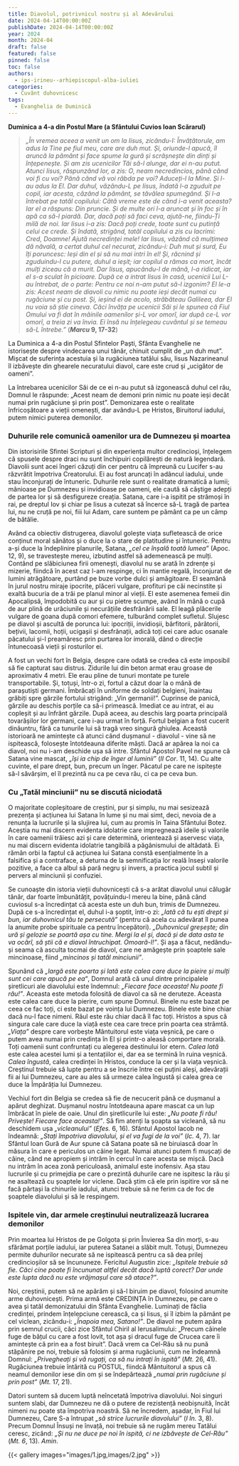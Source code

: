 ```yaml
---
title: Diavolul, potrivnicul nostru și al Adevărului
date: 2024-04-14T00:00:00Z
publishDate: 2024-04-14T00:00:00Z
year: 2024
month: 2024-04
draft: false
featured: false
pinned: false
toc: false
authors:
  - ips-irineu--arhiepiscopul-alba-iuliei
categories:
  - Cuvânt duhovnicesc
tags:
  - Evanghelia de Duminică
---
```

**Duminica a 4-a din Postul Mare (a Sfântului Cuvios Ioan Scărarul)**

> _„În vremea aceea a venit un om la Iisus, zicându-I: Învățătorule, am adus la Tine pe fiul meu, care are duh mut. Și, oriunde-l apucă, îl aruncă la pământ și face spume la gură și scrâșnește din dinți și înțepenește. Și am zis ucenicilor Tăi să-l alunge, dar ei n-au putut. Atunci Iisus, răspunzând lor, a zis: O, neam necredincios, până când voi fi cu voi? Până când vă voi răbda pe voi? Aduceți-l la Mine. Și l-au adus la El. Dar duhul, văzându-L pe Iisus, îndată l-a zguduit pe copil, iar acesta, căzând la pământ, se tăvălea spumegând. Și l-a întrebat pe tatăl copilului: Câtă vreme este de când i-a venit aceasta? Iar el a răspuns: Din pruncie. Și de multe ori l-a aruncat și în foc și în apă ca să-l piardă. Dar, dacă poți să faci ceva, ajută-ne, fiindu-Ți milă de noi. Iar Iisus i-a zis: Dacă poți crede, toate sunt cu putință celui ce crede. Și îndată, strigând, tatăl copilului a zis cu lacrimi: Cred, Doamne! Ajută necredinței mele! Iar Iisus, văzând că mulțimea dă năvală, a certat duhul cel necurat, zicându-i: Duh mut și surd, Eu îți poruncesc: Ieși din el și să nu mai intri în el! Și, răcnind și zguduindu-l cu putere, duhul a ieșit; iar copilul a rămas ca mort, încât mulți ziceau că a murit. Dar Iisus, apucându-l de mână, l-a ridicat, iar el s-a sculat în picioare. După ce a intrat Iisus în casă, ucenicii Lui L-au întrebat, de o parte: Pentru ce noi n-am putut să-l izgonim? El le-a zis: Acest neam de diavoli cu nimic nu poate ieși decât numai cu rugăciune și cu post. Și, ieșind ei de acolo, străbăteau Galileea, dar El nu voia să știe cineva. Căci învăța pe ucenicii Săi și le spunea că Fiul Omului va fi dat în mâinile oamenilor și-L vor omorî, iar după ce-L vor omorî, a treia zi va învia. Ei însă nu înțelegeau cuvântul și se temeau să-L întrebe.”_ (**_Marcu_ 9, 17-32**)

La Duminica a 4-a din Postul Sfintelor Paști, Sfânta Evanghelie ne istorisește despre vindecarea unui tânăr, chinuit cumplit de „un duh mut”. Mișcat de suferința acestuia și la rugăciunea tatălui său, Iisus Nazarineanul îl izbăvește din ghearele necuratului diavol, care este crud și „ucigător de oameni”.

La întrebarea ucenicilor Săi de ce ei n-au putut să izgonească duhul cel rău, Domnul le răspunde: „Acest neam de demoni prin nimic nu poate ieși decât numai prin rugăciune și prin post”. Demonizarea este o realitate înfricoșătoare a vieții omenești, dar avându-L pe Hristos, Biruitorul iadului, putem nimici puterea demonilor.

### Duhurile rele comunică oamenilor ura de Dumnezeu și moartea

Din istorisirile Sfintei Scripturi și din experiența multor credincioși, înțelegem că spusele despre draci nu sunt închipuiri copilărești de natură legendară. Diavolii sunt acei îngeri căzuți din cer pentru că împreună cu Lucifer s-au răzvrătit împotriva Creatorului. Ei au fost aruncați în adâncul iadului, unde stau înconjurați de întuneric. Duhurile rele sunt o realitate dramatică a lumii; mânioase pe Dumnezeu și invidioase pe oameni, ele caută să câștige adepți de partea lor și să desfigureze creația. Satana, care i-a ispitit pe strămoși în rai, pe dreptul Iov și chiar pe Iisus a cutezat să încerce să-L tragă de partea lui, nu ne cruță pe noi, fiii lui Adam, care suntem pe pământ ca pe un câmp de bătălie.

Având ca obiectiv distrugerea, diavolul golește viața sufletească de orice conținut moral sănătos și o duce la o stare de platitudine și întuneric. Pentru a-și duce la îndeplinire planurile, Satana, _„cel ce înșală toată lumea”_ (Apoc. 12, 9), se travestește mereu, izbutind astfel să ademenească pe mulți. Contând pe slăbiciunea firii omenești, diavolul nu se arată în zdrențe și mizerie, fiindcă în acest caz l-am respinge, ci în mantie regală, înconjurat de lumini atrăgătoare, purtând pe buze vorbe dulci și amăgitoare. El seamănă în jurul nostru miraje ipocrite, plăceri vulgare, profituri pe căi necinstite și exaltă bucuria de a trăi pe planul minor al vieții. El este asemenea femeii din Apocalipsă, împodobită cu aur și cu pietre scumpe, având în mână o cupă de aur plină de urâciunile și necurățiile desfrânării sale. El leagă plăcerile vulgare de goana după comori efemere, tulburând complet sufletul. Slujesc pe diavol și ascultă de porunca lui: ipocriții, invidioșii, bârfitorii, pârâtorii, bețivii, lacomii, hoții, ucigașii și desfrânații, adică toți cei
care aduc osanale păcatului și-l preamăresc prin purtarea lor imorală, dând o direcție întunecoasă vieții și rosturilor ei.

A fost un vechi fort în Belgia, despre care odată se credea că este imposibil să fie capturat sau distrus. Zidurile lui din beton armat erau groase de aproximativ 4 metri. Ele erau pline de tunuri montate pe turele transportabile. Și, totuși, într-o zi, fortul a căzut doar la o mână de parașutiști germani. Îmbrăcați în uniforme de soldați belgieni, înaintau grăbiți spre gărzile fortului strigând: „Vin germanii!”. Cuprinse de panică, gărzile au deschis porțile ca să-i primească. Imediat ce au intrat, ei au copleșit și au înfrânt gărzile. După aceea, au deschis larg poarta principală tovarășilor lor germani, care i-au urmat în forță. Fortul belgian a fost cucerit dinăuntru, fără ca tunurile lui să tragă vreo singură ghiulea. Această istorioară ne amintește că atunci când dușmanul - diavolul - vine să ne ispitească, folosește întotdeauna diferite măști. Dacă ar apărea la noi ca diavol, noi nu i-am deschide ușa să intre. Sfântul Apostol Pavel ne spune că Satana vine mascat, _„își ia chip de înger al luminii”_ (_II Cor_. 11, 14). Cu alte cuvinte, el pare drept, bun, precum un înger. Păcatul pe care ne ispitește să-l săvârșim, el îl prezintă nu ca pe ceva rău, ci ca pe ceva bun.

### Cu „Tatăl minciunii” nu se discută niciodată

O majoritate copleșitoare de creștini, pur și simplu, nu mai sesizează prezența și acțiunea lui Satana în lume și nu mai simt, deci, nevoia de a renunța la lucrurile și la slujirea lui, cum au promis în Taina Sfântului Botez. Aceștia nu mai discern evidenta idolatrie care impregnează ideile și valorile în care oamenii trăiesc azi și care determină, orientează și aservesc viața, nu mai discern evidenta idolatrie tangibilă a păgânismului de altădată. Ei rămân orbi la faptul că acțiunea lui Satana constă esențialmente în a falsifica și a contraface, a deturna de la semnificația lor reală înseși valorile pozitive, a face ca albul să pară negru și invers, a practica jocul subtil și pervers al minciunii și confuziei.

Se cunoaște din istoria vieții duhovnicești că s-a arătat diavolul unui călugăr tânăr, dar foarte îmbunătățit, povățuindu-l mereu la bine, până când cuviosul s-a încredințat că acesta este un duh bun, trimis de Dumnezeu. După ce s-a încredințat el, duhul i-a șoptit, într-o zi: _„Iată că tu ești drept și bun, iar duhovnicul tău te persecută”_ (pentru că acela cu adevărat îl punea la anumite probe spirituale ca pentru începători). _„Duhovnicul greșește; din ură și gelozie se poartă așa cu tine. Mergi la el și, dacă și de data asta te va ocărî, să știi că e diavol întruchipat. Omoară-l!”_. Și așa a făcut, nedându-și seama că asculta tocmai de diavol, care ne amăgește prin șoaptele sale mincinoase, fiind _„mincinos și tatăl minciunii”_.

Spunând că _„largă este poarta și lată este calea care duce la pieire și mulți sunt cei care apucă pe ea“_, Domnul arată că unul dintre principalele șiretlicuri ale diavolului este îndemnul: _„Fiecare face aceasta! Nu poate fi rău!”_. Aceasta este metoda folosită de diavol ca să ne deruteze. Aceasta este calea care duce la pierire, cum spune Domnul. Binele nu este bazat pe ceea ce fac toți, ci este bazat pe voința lui Dumnezeu. Binele este bine chiar dacă nu-l face nimeni. Răul este rău chiar dacă îl fac toți. Hristos a spus că singura cale care duce la viață este cea care trece prin poarta cea strâmtă. _„Viața”_ despre care vorbește Mântuitorul este viața veșnică, pe care o putem avea numai prin credința în El și printr-o aleasă comportare morală. Toți oamenii sunt confruntați cu alegerea destinului lor etern. _Calea lată_ este calea acestei lumi și a tentațiilor ei, dar ea se termină în ruina veșnică. _Calea îngustă_, calea credinței în Hristos, conduce la cer și la viața veșnică. Creștinul trebuie să lupte pentru a se înscrie între cei puțini aleși, adevărații fii ai lui Dumnezeu, care au ales să urmeze calea îngustă și calea grea ce duce la Împărăția lui Dumnezeu.

Vechiul fort din Belgia se credea să fie de necucerit până ce dușmanul a apărut deghizat. Dușmanul nostru întotdeauna apare mascat ca un lup îmbrăcat în piele de oaie. Unul din șiretlicurile lui este: _„Nu poate fi rău! Privește! Fiecare face aceasta!”_. Să fim atenți la șoapta sa vicleană, să nu deschidem ușa _„vicleanului”_ (_Efes._ 6, 16). Sfântul Apostol Iacob ne îndeamnă: _„Stați împotriva diavolului, și el va fugi de la voi”_ (_Ic._ 4, 7). Iar Sfântul Ioan Gură de Aur spune că Satana poate să ne biruiască doar în măsura în care e periculos un câine legat. Numai atunci putem fi mușcați de câine, când ne apropiem și intrăm în cercul în care acesta se mișcă. Dacă nu intrăm în acea zonă periculoasă, animalul este inofensiv. Așa stau lucrurile și cu primejdia pe care o prezintă duhurile care ne ispitesc la rău și ne asaltează cu șoaptele lor viclene. Dacă știm că ele prin ispitire vor să ne facă părtași la chinurile iadului, atunci trebuie să ne ferim ca de foc de șoaptele diavolului și să le respingem.

### Ispitele vin, dar armele creștinului neutralizează lucrarea demonilor

Prin moartea lui Hristos de pe Golgota și prin Învierea Sa din morți, s-au sfărâmat porțile iadului, iar puterea Satanei a slăbit mult. Totuși, Dumnezeu permite duhurilor necurate să ne ispitească pentru ca să dea prilej credincioșilor să se încununeze. Fericitul Augustin zice: _„Ispitele trebuie să fie. Căci cine poate fi încununat altfel decât dacă luptă corect? Dar unde este lupta dacă nu este vrăjmașul care să atace?”_.

Noi, creștinii, putem să ne apărăm și să-l biruim pe diavol, folosind anumite arme duhovnicești. Prima armă este CREDINȚA în Dumnezeu, pe care o avea și tatăl demonizatului din Sfânta Evanghelie. Luminați de făclia credinței, prindem înțelepciune cerească, ca și Iisus, și îl izbim la pământ pe cel viclean, zicându-i: _„Înapoia mea, Satano!”_. De diavol ne putem apăra prin semnul crucii, căci zice Sfântul Chiril al Ierusalimului: „Precum câinele fuge de bățul cu care a fost lovit, tot așa și dracul fuge de Crucea care îi amintește că prin ea a fost biruit”. Dacă vrem ca Cel-Rău să nu pună stăpânire pe noi, trebuie să folosim și arma rugăciunii, cum ne îndeamnă Domnul: _„Privegheați și vă rugați, ca să nu intrați în ispită”_ (_Mt._ 26, 41). Rugăciunea trebuie întărită cu POSTUL, fiindcă Mântuitorul a spus că neamul demonilor iese din om și se îndepărtează _„numai prin rugăciune și prin post”_ (_Mt._ 17, 21).

Datori suntem să ducem luptă neîncetată împotriva diavolului. Noi singuri suntem slabi, dar Dumnezeu ne dă o putere de rezistență neobișnuită, încât nimeni nu poate sta împotriva noastră. Să ne încredem, așadar, în Fiul lui Dumnezeu, Care S-a întrupat _„să strice lucrurile diavolului”_ (_I In._ 3, 8). Precum Domnul Însuși ne învață, noi trebuie să ne rugăm mereu Tatălui ceresc, zicând: _„Și nu ne duce pe noi în ispită, ci ne izbăvește de Cel-Rău”_ (_Mt. 6_, 13). <i>Amin</i>.

{{< gallery images="images/1.jpg,images/2.jpg" >}}